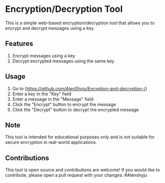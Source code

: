 # Encryption/Decryption Tool

This is a simple web-based encryption/decryption tool that allows you to encrypt and decrypt messages using a key.

## Features

1. Encrypt messages using a key
2. Decrypt encrypted messages using the same key

## Usage

1. Go to (https://github.com/AlenShyju/Encyption-and-decryption-/)
2. Enter a key in the "Key" field
3. Enter a message in the "Message" field
4. Click the "Encrypt" button to encrypt the message
5. Click the "Decrypt" button to decrypt the encrypted message

## Note

This tool is intended for educational purposes only and is not suitable for secure encryption in real-world applications.

## Contributions

This tool is open source and contributions are welcome! If you would like to contribute, please open a pull request with your changes.
#Alenshyju
